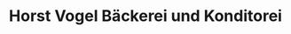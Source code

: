 ---
title: "Horst Vogel Bäckerei und Konditorei"
url: /lauter-bernsbach/horst-vogel-baeckerei-und-konditorei/
shop: Bäckerei
---